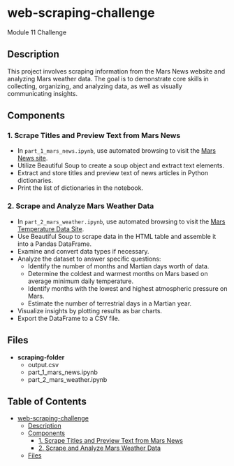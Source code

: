 # web-scraping-challenge
Module 11 Challenge

## Description
This project involves scraping information from the Mars News website and analyzing Mars weather data. The goal is to demonstrate core skills in collecting, organizing, and analyzing data, as well as visually communicating insights.

## Components

### 1. Scrape Titles and Preview Text from Mars News
- In `part_1_mars_news.ipynb`, use automated browsing to visit the [Mars News site](#).
- Utilize Beautiful Soup to create a soup object and extract text elements.
- Extract and store titles and preview text of news articles in Python dictionaries.
- Print the list of dictionaries in the notebook.

### 2. Scrape and Analyze Mars Weather Data
- In `part_2_mars_weather.ipynb`, use automated browsing to visit the [Mars Temperature Data Site](https://static.bc-edx.com/data/web/mars_facts/temperature.html).
- Use Beautiful Soup to scrape data in the HTML table and assemble it into a Pandas DataFrame.
- Examine and convert data types if necessary.
- Analyze the dataset to answer specific questions:
  - Identify the number of months and Martian days worth of data.
  - Determine the coldest and warmest months on Mars based on average minimum daily temperature.
  - Identify months with the lowest and highest atmospheric pressure on Mars.
  - Estimate the number of terrestrial days in a Martian year.
- Visualize insights by plotting results as bar charts.
- Export the DataFrame to a CSV file.

## Files
- **scraping-folder**
  - output.csv
  - part_1_mars_news.ipynb
  - part_2_mars_weather.ipynb

## Table of Contents
- [web-scraping-challenge](#web-scraping-challenge)
  - [Description](#description)
  - [Components](#components)
    - [1. Scrape Titles and Preview Text from Mars News](#1-scrape-titles-and-preview-text-from-mars-news)
    - [2. Scrape and Analyze Mars Weather Data](#2-scrape-and-analyze-mars-weather-data)
  - [Files](#files)    
